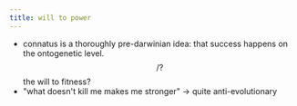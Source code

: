 ```yaml
---
title: will to power
---
```


- connatus is a thoroughly pre-darwinian idea: that success happens on the ontogenetic level. $$/?$$the will to fitness?
- "what doesn't kill me makes me stronger" -> quite anti-evolutionary
